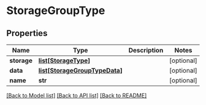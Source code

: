 # StorageGroupType

## Properties
Name | Type | Description | Notes
------------ | ------------- | ------------- | -------------
**storage** | [**list[StorageType]**](StorageType.md) |  | [optional] 
**data** | [**list[StorageGroupTypeData]**](StorageGroupTypeData.md) |  | [optional] 
**name** | **str** |  | [optional] 

[[Back to Model list]](../README.md#documentation-for-models) [[Back to API list]](../README.md#documentation-for-api-endpoints) [[Back to README]](../README.md)


